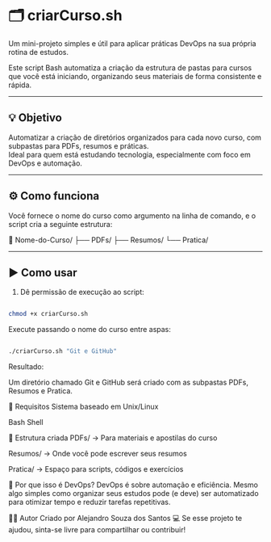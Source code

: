 # 🗂️ criarCurso.sh

Um mini-projeto simples e útil para aplicar práticas DevOps na sua própria rotina de estudos.

Este script Bash automatiza a criação da estrutura de pastas para cursos que você está iniciando, organizando seus materiais de forma consistente e rápida.

---

## 💡 Objetivo

Automatizar a criação de diretórios organizados para cada novo curso, com subpastas para PDFs, resumos e práticas.  
Ideal para quem está estudando tecnologia, especialmente com foco em DevOps e automação.

---

## ⚙️ Como funciona

Você fornece o nome do curso como argumento na linha de comando, e o script cria a seguinte estrutura:

📁 Nome-do-Curso/
├── PDFs/
├── Resumos/
└── Pratica/

---

## ▶️ Como usar

1. Dê permissão de execução ao script:

```bash

chmod +x criarCurso.sh

```
Execute passando o nome do curso entre aspas:
```bash

./criarCurso.sh "Git e GitHub"

```
Resultado:

Um diretório chamado Git e GitHub será criado com as subpastas PDFs, Resumos e Pratica.

📌 Requisitos
Sistema baseado em Unix/Linux

Bash Shell

📁 Estrutura criada
PDFs/ → Para materiais e apostilas do curso

Resumos/ → Onde você pode escrever seus resumos

Pratica/ → Espaço para scripts, códigos e exercícios

🧠 Por que isso é DevOps?
DevOps é sobre automação e eficiência.
Mesmo algo simples como organizar seus estudos pode (e deve) ser automatizado para otimizar tempo e reduzir tarefas repetitivas.

🙋‍♂️ Autor
Criado por Alejandro Souza dos Santos 💻
Se esse projeto te ajudou, sinta-se livre para compartilhar ou contribuir!
